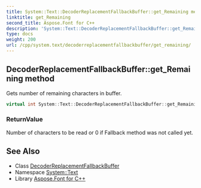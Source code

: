 ```yaml
---
title: System::Text::DecoderReplacementFallbackBuffer::get_Remaining method
linktitle: get_Remaining
second_title: Aspose.Font for C++
description: 'System::Text::DecoderReplacementFallbackBuffer::get_Remaining method. Gets number of remaining characters in buffer in C++.'
type: docs
weight: 200
url: /cpp/system.text/decoderreplacementfallbackbuffer/get_remaining/
---
```

## DecoderReplacementFallbackBuffer::get_Remaining method


Gets number of remaining characters in buffer.

```cpp
virtual int System::Text::DecoderReplacementFallbackBuffer::get_Remaining() const override
```


### ReturnValue

Number of characters to be read or 0 if Fallback method was not called yet.

## See Also

* Class [DecoderReplacementFallbackBuffer](../)
* Namespace [System::Text](../../)
* Library [Aspose.Font for C++](../../../)
